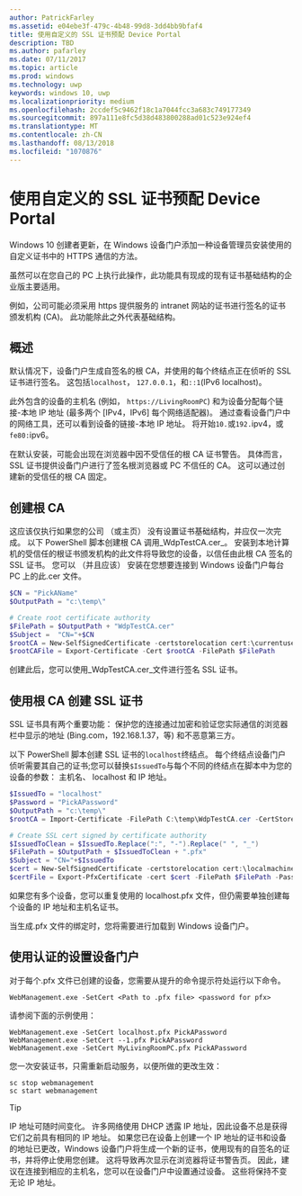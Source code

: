 ```yaml
---
author: PatrickFarley
ms.assetid: e04ebe3f-479c-4b48-99d8-3dd4bb9bfaf4
title: 使用自定义的 SSL 证书预配 Device Portal
description: TBD
ms.author: pafarley
ms.date: 07/11/2017
ms.topic: article
ms.prod: windows
ms.technology: uwp
keywords: windows 10, uwp
ms.localizationpriority: medium
ms.openlocfilehash: 2ccdef5c9462f18c1a7044fcc3a683c749177349
ms.sourcegitcommit: 897a111e8fc5d38d483800288ad01c523e924ef4
ms.translationtype: MT
ms.contentlocale: zh-CN
ms.lasthandoff: 08/13/2018
ms.locfileid: "1070876"
---
```

# <a name="provision-device-portal-with-a-custom-ssl-certificate"></a>使用自定义的 SSL 证书预配 Device Portal
Windows 10 创建者更新，在 Windows 设备门户添加一种设备管理员安装使用的自定义证书中的 HTTPS 通信的方法。 

虽然可以在您自己的 PC 上执行此操作，此功能具有现成的现有证书基础结构的企业版主要适用。  

例如，公司可能必须采用 https 提供服务的 intranet 网站的证书进行签名的证书颁发机构 (CA)。 此功能除此之外代表基础结构。 

## <a name="overview"></a>概述
默认情况下，设备门户生成自签名的根 CA，并使用的每个终结点正在侦听的 SSL 证书进行签名。 这包括`localhost`， `127.0.0.1`，和`::1`(IPv6 localhost)。

此外包含的设备的主机名 (例如， `https://LivingRoomPC`) 和为设备分配每个链接-本地 IP 地址 (最多两个 [IPv4，IPv6] 每个网络适配器)。 通过查看设备门户中的网络工具，还可以看到设备的链接-本地 IP 地址。 将开始`10.`或`192.`ipv4，或`fe80:`ipv6。 

在默认安装，可能会出现在浏览器中因不受信任的根 CA 证书警告。 具体而言，SSL 证书提供设备门户进行了签名根浏览器或 PC 不信任的 CA。 这可以通过创建新的受信任的根 CA 固定。

## <a name="create-a-root-ca"></a>创建根 CA

这应该仅执行如果您的公司 （或主页） 没有设置证书基础结构，并应仅一次完成。 以下 PowerShell 脚本创建根 CA 调用_WdpTestCA.cer_。 安装到本地计算机的受信任的根证书颁发机构的此文件将导致您的设备，以信任由此根 CA 签名的 SSL 证书。 您可以 （并且应该） 安装在您想要连接到 Windows 设备门户每台 PC 上的此.cer 文件。  

```PowerShell
$CN = "PickAName"
$OutputPath = "c:\temp\"

# Create root certificate authority
$FilePath = $OutputPath + "WdpTestCA.cer"
$Subject =  "CN="+$CN
$rootCA = New-SelfSignedCertificate -certstorelocation cert:\currentuser\my -Subject $Subject -HashAlgorithm "SHA512" -KeyUsage CertSign,CRLSign
$rootCAFile = Export-Certificate -Cert $rootCA -FilePath $FilePath
```

创建此后，您可以使用_WdpTestCA.cer_文件进行签名 SSL 证书。 

## <a name="create-an-ssl-certificate-with-the-root-ca"></a>使用根 CA 创建 SSL 证书

SSL 证书具有两个重要功能： 保护您的连接通过加密和验证您实际通信的浏览器栏中显示的地址 (Bing.com，192.168.1.37，等) 和不恶意第三方。

以下 PowerShell 脚本创建 SSL 证书的`localhost`终结点。 每个终结点设备门户侦听需要其自己的证书;您可以替换`$IssuedTo`与每个不同的终结点在脚本中为您的设备的参数： 主机名、 localhost 和 IP 地址。

```PowerShell
$IssuedTo = "localhost"
$Password = "PickAPassword"
$OutputPath = "c:\temp\"
$rootCA = Import-Certificate -FilePath C:\temp\WdpTestCA.cer -CertStoreLocation Cert:\CurrentUser\My\

# Create SSL cert signed by certificate authority
$IssuedToClean = $IssuedTo.Replace(":", "-").Replace(" ", "_")
$FilePath = $OutputPath + $IssuedToClean + ".pfx"
$Subject = "CN="+$IssuedTo
$cert = New-SelfSignedCertificate -certstorelocation cert:\localmachine\my -Subject $Subject -DnsName $IssuedTo -Signer $rootCA -HashAlgorithm "SHA512"
$certFile = Export-PfxCertificate -cert $cert -FilePath $FilePath -Password (ConvertTo-SecureString -String $Password -Force -AsPlainText)
```

如果您有多个设备，您可以重复使用的 localhost.pfx 文件，但仍需要单独创建每个设备的 IP 地址和主机名证书。

当生成.pfx 文件的绑定时，您将需要进行加载到 Windows 设备门户。 

## <a name="provision-device-portal-with-the-certifications"></a>使用认证的设置设备门户

对于每个.pfx 文件已创建的设备，您需要从提升的命令提示符处运行以下命令。

```
WebManagement.exe -SetCert <Path to .pfx file> <password for pfx> 
```

请参阅下面的示例使用：
```
WebManagement.exe -SetCert localhost.pfx PickAPassword
WebManagement.exe -SetCert --1.pfx PickAPassword
WebManagement.exe -SetCert MyLivingRoomPC.pfx PickAPassword
```

您一次安装证书，只需重新启动服务，以便所做的更改生效：

```
sc stop webmanagement
sc start webmanagement
```

> [!TIP]
> IP 地址可随时间变化。
许多网络使用 DHCP 透露 IP 地址，因此设备不总是获得它们之前具有相同的 IP 地址。 如果您已在设备上创建一个 IP 地址的证书和设备的地址已更改，Windows 设备门户将生成一个新的证书，使用现有的自签名的证书，并将停止使用您创建。 这将导致再次显示在浏览器将证书警告页。 因此，建议在连接到相应的主机名，您可以在设备门户中设置通过设备。 这些将保持不变无论 IP 地址。
